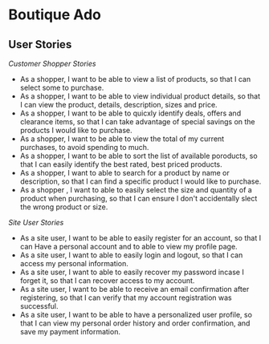 # **Boutique Ado** 

## **User Stories**

*Customer Shopper Stories*

- As a shopper, I want to be able to view a list of products, so that I can select some to purchase.
- As a shopper, I want to be able to view individual product details, so that I can view the product, details, description, sizes and price.
- As a shopper, I want to be able to quicxly identify deals, offers and clearance items, so that I can take advantage of special savings on the products I would like to purchase.
- As a shopper, I want to be able to view the total of my current purchases, to avoid spending to much.
- As a shopper, I want to be able to sort the list of available poroducts, so that I can easily identify the best rated, best priced products.
- As a shopper, I want to able to search for a product by name or description, so that I can find a specific product I would like to purchase. 
- As a shopper , I want to able to easily select the size and quantity of a product when purchasing, so that I can ensure I don't accidentally slect the wrong product or size.

*Site User Stories*

- As a site user, I want to be able to easily register for an account, so that I can Have a personal account and to able to view my profile page.
- As a site user, I want to able to easily login and logout, so that I can access my personal information.
- As a site user, I want to able to easily recover my password incase I forget it, so that I can recover access to my account.
- As a site user, I want to be able to receive an email confirmation after registering, so that I can verify that my account registration was successful.
- As a site user, I want to be able to have a personalized user profile, so that I can view my personal order history and order confirmation, and save my payment information.
